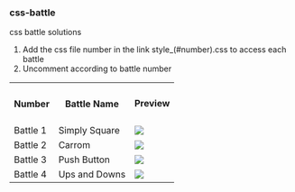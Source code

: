 ### css-battle
css battle solutions
1. Add the css file number in the link style_(#number).css to access each battle
2. Uncomment according to battle number



<table>
  <tr>
    <th><h4>Number</h4></th>
    <th><h4>Battle Name</h4></th>
    <th>Preview</th>
  </tr>
  <tr>
    <td>Battle 1</td>
    <td>Simply Square</td>
    <td><img src="https://github.com/nithinbadi/css-battle/assets/91434065/935036d6-d051-4cc7-8e95-d32f56088080"</td>
  </tr>
  <tr>
    <td>Battle 2</td>
    <td>Carrom</td>
    <td><img src="https://github.com/nithinbadi/css-battle/assets/91434065/110b0e91-503e-4e26-876f-680d0b914083"></td>
    
  </tr>
  <tr>
    <td>Battle 3</td>
    <td>Push Button</td>
    <td><img src="https://github.com/nithinbadi/css-battle/assets/91434065/493c1919-841d-45b0-a4f0-8936f4e802b8"></td>
  </tr>
  <tr>
    <td>Battle 4</td>
    <td>Ups and Downs</td>
    <td><img src="https://github.com/nithinbadi/css-battle/assets/91434065/93dbde73-d6ce-4289-bb22-9786296e1a7f"></td>
  </tr>
</table>
